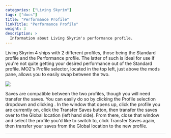 ```yaml
---
categories: ["Living Skyrim"]
tags: ["docs"] 
title: "Performance Profile"
linkTitle: "Performance Profile"
weight: 3
description: >
  Information about Living Skyrim's performance profile.
---
```


Living Skyrim 4 ships with 2 different profiles, those being the Standard profile and the Performance profile. The latter of such is ideal for use if you're not quite getting your desired performance out of the Standard profile. MO2's Profile selector, located in the top left, just above the mods pane, allows you to easily swap between the two. 

![](https://cdn.discordapp.com/attachments/1034149881390051482/1047990987139600414/image.png)

Saves are compatible between the two profiles, though you will need transfer the saves. You can easily do so by clicking the Profile selection dropdown and clicking <Manage>. In the window that opens up, click the profile you are currently on, click the Transfer Saves button, then transfer the saves over to the Global location (left hand side). From there, close that window and select the profile you'd like to switch to, click Transfer Saves again, then transfer your saves from the Global location to the new profile.

<hr style="background-color: #dee2e6;"></hr>